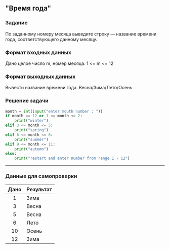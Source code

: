 ## "Время года"

### Задание

По заданному номеру месяца выведите строку — название времени года, соответствующего данному месяцу.

### Формат входных данных

Дано целое число m, номер месяца. 1 <= m <= 12

### Формат выходных данных

Вывести название времени года. Весна/Зима/Лето/Осень

### Решение задачи

```python
month = int(input("enter mouth number : "))
if month == 12 or 1 <= month <= 2:
    print("winter")
elif 3 <= month <= 5:
    print("spring")
elif 6 <= month <= 8:
    print("summer")
elif 9 <= month <= 11:
    print("autumn")
else:
    print("restart and enter number from range 1 - 12")
```

---

### Данные для самопроверки

| Дано | Результат |
| :---: | --- |
|    1    | Зима |
|    3    | Весна  |
|    5    | Весна  |
|    6    | Лето  |
|    10    | Осень  |
|    12    | Зима  |
